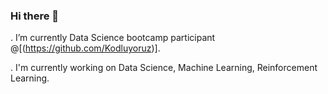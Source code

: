 ### Hi there 👋

. I’m currently Data Science bootcamp participant @[(https://github.com/Kodluyoruz)].

. I'm currently working on Data Science, Machine Learning, Reinforcement Learning.




<!--
**Menesbas/Menesbas** is a ✨ _special_ ✨ repository because its `README.md` (this file) appears on your GitHub profile.

Here are some ideas to get you started:

- 🔭 I’m currently working on ...
- 🌱 I’m currently learning ...
- 👯 I’m looking to collaborate on ...
- 🤔 I’m looking for help with ...
- 💬 Ask me about ...
- 📫 How to reach me: ...
- 😄 Pronouns: ...
- ⚡ Fun fact: ...
-->
